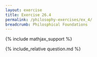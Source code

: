 ```yaml
---
layout: exercise
title: Exercise 26.4
permalink: /philosophy-exercises/ex_4/
breadcrumb: Philosphical Foundations
---
```


{% include mathjax_support %}

<div><i class="arrow-up loader" data-chapter="philosophy-exercises" data-exercise="ex_4" data-rating="0"></i></div>
{% include_relative question.md %}
